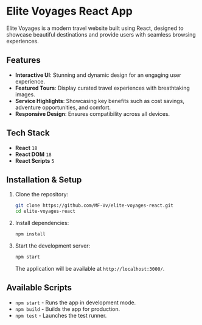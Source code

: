 # Elite Voyages React App

Elite Voyages is a modern travel website built using React, designed to showcase beautiful destinations and provide users with seamless browsing experiences.

## Features

- **Interactive UI**: Stunning and dynamic design for an engaging user experience.
- **Featured Tours**: Display curated travel experiences with breathtaking images.
- **Service Highlights**: Showcasing key benefits such as cost savings, adventure opportunities, and comfort.
- **Responsive Design**: Ensures compatibility across all devices.

## Tech Stack

- **React** `18`
- **React DOM** `18`
- **React Scripts** `5`

## Installation & Setup

1. Clone the repository:
   ```sh
   git clone https://github.com/MF-Vv/elite-voyages-react.git
   cd elite-voyages-react
   ```
2. Install dependencies:
   ```sh
   npm install
   ```
3. Start the development server:
   ```sh
   npm start
   ```
   The application will be available at `http://localhost:3000/`.

## Available Scripts

- `npm start` - Runs the app in development mode.
- `npm build` - Builds the app for production.
- `npm test` - Launches the test runner.
